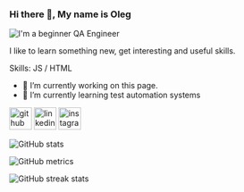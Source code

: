 
### Hi there 👋, My name is Oleg
![I'm a beginner QA Engineer](https://sun9-35.userapi.com/impg/6NUn89bsb-AD5nnINomgwNTdtjRmzUFf2WmCSQ/ELH7eri87HU.jpg?size=604x252&quality=96&sign=748ca8ed4f2a360cf166bba3f5650acb&type=album)

I like to learn something new, get interesting and useful skills.

Skills:  JS / HTML 

- 🔭 I’m currently working on this page. 
- 🌱 I’m currently learning test automation systems 


[<img src='https://cdn.jsdelivr.net/npm/simple-icons@3.0.1/icons/github.svg' alt='github' height='40'>](https://github.com/Exc1u7ive)  [<img src='https://cdn.jsdelivr.net/npm/simple-icons@3.0.1/icons/linkedin.svg' alt='linkedin' height='40'>](https://www.linkedin.com/in/Exc1u7ive/)  [<img src='https://cdn.jsdelivr.net/npm/simple-icons@3.0.1/icons/instagram.svg' alt='instagram' height='40'>](https://www.instagram.com/Exclu7ive/)  

![GitHub stats](https://github-readme-stats.vercel.app/api?username=Exc1u7ive&show_icons=true)  

![GitHub metrics](https://metrics.lecoq.io/Exc1u7ive)  

![GitHub streak stats](https://streak-stats.demolab.com/?user=Exc1u7ive)  

